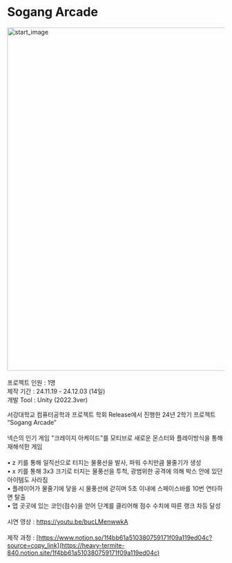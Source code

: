 # Sogang Arcade

<img width="799" height="795" alt="start_image" src="https://github.com/user-attachments/assets/3820f2d6-f85e-49b0-90a8-085d8e6379a2" />
<br />
<br />
프로젝트 인원 : 1명
<br />
제작 기간 : 24.11.19 - 24.12.03 (14일)
<br />
개발 Tool : Unity (2022.3ver)

서강대학교 컴퓨터공학과 프로젝트 학회 Release에서 진행한 24년 2학기 프로젝트 “Sogang Arcade”
<br />
<br />
넥슨의 인기 게임 "크레이지 아케이드"를 모티브로 새로운 몬스터와 플레이방식을 통해 재해석한 게임
<br />
<br />
• z 키를 통해 일직선으로 터지는 물풍선을 발사, 파워 수치만큼 물줄기가 생성
<br />
• x 키를 통해 3x3 크기로 터지는 물풍선을 투척, 광범위한 공격에 의해 박스 안에 있던 아이템도 사라짐
<br />
• 플레이어가 물줄기에 닿을 시 물풍선에 갇히며 5초 이내에 스페이스바를 10번 연타하면 탈출
<br />
• 맵 곳곳에 있는 코인(점수)을 얻어 단계를 클리어해 점수 수치에 따른 랭크 차등 달성
<br />
<br />
시연 영상 : https://youtu.be/bucLMenwwkA
<br />
<br />
제작 과정 : [https://www.notion.so/1f4bb61a510380759171f09a119ed04c?source=copy_link](https://heavy-termite-840.notion.site/1f4bb61a510380759171f09a119ed04c)
